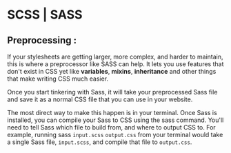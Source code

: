 # SCSS | SASS

## Preprocessing :

If your stylesheets are getting larger, more complex, and harder to maintain, this is where a preprocessor like SASS can help. It lets you use features that don't exist in CSS yet like **variables**, **mixins**, **inheritance** and other things that make writing CSS much easier.

Once you start tinkering with Sass, it will take your preprocessed Sass file and save it as a normal CSS file that you can use in your website.

The most direct way to make this happen is in your terminal. Once Sass is installed, you can compile your Sass to CSS using the sass command. You'll need to tell Sass which file to build from, and where to output CSS to. For example, running sass ```input.scss``` ```output.css``` from your terminal would take a single Sass file, ```input.scss```, and compile that file to ```output.css```.
